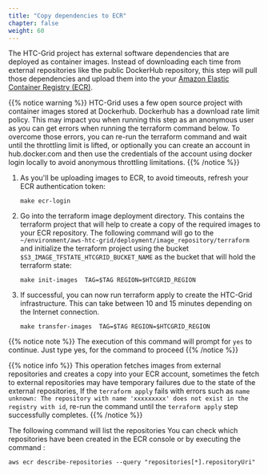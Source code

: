 ```yaml
---
title: "Copy dependencies to ECR"
chapter: false
weight: 60
---
```


The HTC-Grid project has external software dependencies that are deployed as container images. Instead of downloading each time from external repositories like the public DockerHub repository, this step will pull those dependencies and upload them into the your [Amazon Elastic Container Registry (ECR)](https://aws.amazon.com/ecr/).

{{% notice warning %}}
HTC-Grid uses a few open source project with container images stored at Dockerhub. Dockerhub has a download rate limit policy. This may impact you when running this step as an anonymous user as you can get errors when running the terraform command below. To overcome those errors, you can re-run the terraform command and wait until the throttling limit is lifted, or optionally you can create an account in hub.docker.com and then use the credentials of the account using docker login locally to avoid anonymous throttling limitations.
{{% /notice %}}

1. As you'll be uploading images to ECR, to avoid timeouts, refresh your ECR authentication token:

    ```
    make ecr-login
    ```

1. Go into the terraform image deployment directory. This contains the terraform project that will help to create a copy of the required images to your ECR repository. The following command will go to the `~/environment/aws-htc-grid/deployment/image_repository/terraform` and initialize the terraform project using the bucket `$S3_IMAGE_TFSTATE_HTCGRID_BUCKET_NAME` as the bucket that will hold the terraform state:

    ```
    make init-images  TAG=$TAG REGION=$HTCGRID_REGION
    ```

1. If successful, you can now run terraform apply to create the HTC-Grid infrastructure. This can take between 10 and 15 minutes depending on the Internet connection.

    ```
    make transfer-images  TAG=$TAG REGION=$HTCGRID_REGION
    ```
{{% notice note %}}
The execution of this command will prompt for `yes` to continue. Just type yes, for the command to proceed
{{% /notice %}}

{{% notice info %}}
This operation fetches images from external repositories and creates a copy into your ECR account, sometimes the fetch to external repositories may have temporary failures due to the state of the external repositories, If the `terraform apply` fails with errors such as `name unknown: The repository with name 'xxxxxxxxx' does not exist in the registry with id`, re-run the command until the `terraform apply` step successfully completes. 
{{% /notice %}}

The following command will list the repositories You can check which repositories have been created in the ECR console or by executing the command :

```
aws ecr describe-repositories --query "repositories[*].repositoryUri"
```

